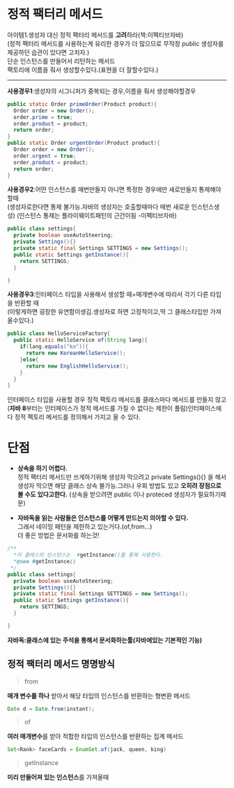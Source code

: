 # 정적 팩터리 메서드
아이템1.생성자 대신 정적 팩터리 메서드를 **고려**하라(책:이펙티브자바)  
(정적 팩터리 메서드를 사용하는게 유리한 경우가 더 많으므로 무작정 public 생성자를 제공하던 습관이 있다면 고치자.)  
단순 인스턴스를 만들어서 리턴하는 메서드  
팩토리에 이름을 줘서 생성할수있다.(표현을 더 잘할수있다.)  

---
**사용경우1**:생성자의 시그니처가 중복되는 경우,이름을 줘서 생성해야할경우
```java
public static Order primeOrder(Product product){
  Order order = new Order();
  order.prime = true;
  order.product = product;
  return order;
}
public static Order urgentOrder(Product product){
  Order order = new Order();
  order.urgent = true;
  order.product = product;
  return order;
}
```
**사용경우2**:어떤 인스턴스를 매번만들지 아니면 특정한 경우에만 새로만들지 통제해야할때  
(생성자로한다면 통제 불가능.자바의 생성자는 호출할때마다 매번 새로운 인스턴스생성)
(인스턴스 통제는 플라이웨이트패턴의 근간이됨 -이펙티브자바)
```java
public class settings{
  private boolean useAutoSteering;
  private Settings(){}
  private static final Settings SETTINGS = new Settings();
  public static Settings getInstance(){
    return SETTINGS;
  }

}
```
**사용경우3**:인터페이스 타입을 사용해서 생성할 때+매개변수에 따라서 각기 다른 타입을 반환할 때  
(이렇게하면 굉장한 유연함이생김.생성자로 하면 고정적이고,딱 그 클래스타입만 가져올수있다.)
```java
public class HelloServiceFactory{
  public static HelloService of(String lang){
    if(lang.equals("ko")){
      return new KoreanHelloService();
    }else{
      return new EnglishHelloService();
    }
  }
}
```
인터페이스 타입을 사용할 경우 정적 팩토리 메서드를 클래스마다 메서드를 만들지 않고(**자바 8**부터는 인터페이스가 정적 메서드를 가질 수 없다는 제한이 풀림)인터페이스에다 정적 팩토리 메서드를 정의해서 가지고 올 수 있다.


# 단점
* **상속을 하기 어렵다.**  
정적 팩터리 메서드만 쓰게하기위해 생성자 막으려고 private Settings(){} 을 해서 생성자 막으면 해당 클래스 상속 불가능.그러나 우회 방법도 있고 **오히려 장점으로 볼 수도 있다고한다.**
(상속을 받으려면 public 이나 proteced 생성자가 필요하기때문)

* **자바독을 읽는 사람들은 인스턴스를 어떻게 만드는지 의아할 수 있다.**  
그래서 네이밍 패턴을 제한하고 있는거다.(of,from...)  
더 좋은 방법은 문서화를 하는것!  
```java
/**
  *이 클래스의 인스턴스는  #getInstance()를 통해 사용한다.
  *@see #getInstance()
 */
public class settings{
  private boolean useAutoSteering;
  private Settings(){}
  private static final Settings SETTINGS = new Settings();
  public static Settings getInstance(){
    return SETTINGS;
  }

}
```
**자바독:클래스에 있는 주석을 통해서 문서화하는툴(자바에있는 기본적인 기능)**
## 정적 팩터리 메서드 명명방식
>from  

**매개 변수를 하나** 받아서 해당 타입의 인스턴스를 반환하는 형변환 메서드

```java
Date d = Date.from(instant);
```
>of  

**여러 매개변수**를 받아 적합한 타입의 인스턴스를 반환하는 집계 메서드
```java
Set<Rank> faceCards = EnumSet.of(jack, queen, king)
```
>getInstance  

**미리 만들어져 있는 인스턴스**를 가져올때
```java
```